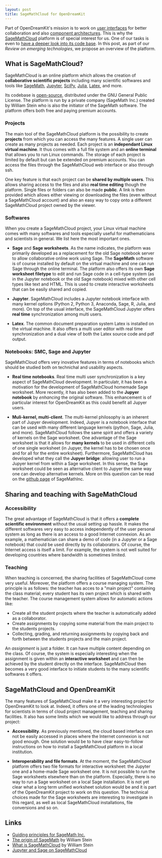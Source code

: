 ```yaml
---
layout: post
title: SageMathCloud for OpenDreamKit
---
```


Part of OpenDreamKit's mission is to work on [user interfaces](https://github.com/OpenDreamKit//OpenDreamKit/tree/master/WP4)
for better collaboration and also [component architectures](https://github.com/OpenDreamKit//OpenDreamKit/tree/master/WP3).
This is why the [SageMathCloud](http://cloud.sagemath.com/) platform is of special
interest for us. One of our tasks is even to [have a deeper look into its code base](https://github.com/OpenDreamKit/OpenDreamKit/issues/55).
In this post, as part of our *Review on emerging technologies*, we propose an overview
of the platform.

## What is SageMathCloud?

SageMathCloud is an online platform which allows the creation of **collaborative scientific projects**
including many scientific softwares and tools like [SageMath](http://www.sagemath.org/),
[Jupyter](http://jupyter.org/), [SciPy](https://www.scipy.org/), [Julia](http://julialang.org/),
[Latex](https://fr.wikipedia.org/wiki/LaTeX), and more.

Its codebase is [open-source](https://github.com/sagemathinc/smc), distributed under the GNU General Public
License. The platform is run by a private company (SageMath Inc.) created by William Stein
who is also the initiator of the SageMath software. The platform offers both free
and paying premium accounts.

### Projects

The main tool of the SageMathCloud platform is the possibility to create **projects**
from which you can access the many features. A single user can create as many 
projects as needed. Each project is an **independant Linux virtual machine**. It
thus comes with a full file system and an **online terminal** that allows you to
run Linux commands. The storage of each project is limited by default but can be 
extended on premium accounts. You can access the files through the SageMathCloud 
web interface or also through ssh.

One key feature is that each project can be **shared by multiple users**. This allows
sharing access to the files and also **real time editing** though the platform. Single
files or folders can also be made **public**. A link is then provided which allows
either viewing or downloading the files (even without a SageMathCloud account) and
also an easy way to copy onto a different SageMathCloud project owned by the viewer.

### Softwares

When you create a SageMathCloud project, your Linux virtual machine comes with many
softwares and tools especially useful for mathematicians and scientists in general.
We list here the most important ones.

 * **Sage** and **Sage worksheets**. As the name indicates, the platform was primarily
 developed as a replacement for the old Sage notebook server to allow collaborative
 online work using Sage. The **SageMath** software is of course installed by default
 on the virtual machine and one can run Sage through the online terminal. The platform
 also offers its own **Sage worksheet filetype** to edit and run Sage code in a cell-type
 system (as in the Jupyter notebook or the old Sage notebook) mixed with other cell types
 like text and HTML. This is used to create interactive worksheets that can be easily
 shared and copied.

 * **Jupyter**. SageMathCloud includes a Jupyter notebook interface with many kernel
 options (Python 2, Python 3, Anaconda, Sage, R, Julia, and more). On top of the usual
 interface, the SageMathCloud Jupyter offers **real time** synchronization among 
 multi users.

 * **Latex**. The common document preparation system Latex is installed on the virtual
 machine. It also offers a multi user editor with real time synchronization and
 a dual view of both the Latex source code and pdf output.

### Notebooks: SMC, Sage and Jupyter

SageMathCloud offers very inovative features in terms of notebooks which should be studied
both on technichal and usability aspects.


 * **Real time notebooks**. Real time multi user synchronization 
 is a key aspect of SageMathCloud development. In particulatr, it has been a motivation 
 for the development of SageMathCloud homemade Sage worksheet. More recently, it has
 also been added to the **Jupyer notebook** by *enhancing* the original
 software. This enhancement is of particular interest for OpenDreamKit as this could
 benefit all Jupyer users.

 * **Muli-kernel, multi-client**. The multi-kernel philosophy is an inherent part
 of Jupyer development. Indeed, Jupyer is a notebook interface that can be used
 with many different language kernels (python, Sage, Julia, and more). SageMathCloud
 follows the same spirit and offers a variety of kernels on the Sage worksheet. One advantage
 of the Sage worksheet is that it allows for **many kernels** to be used in different
 cells of one single worksheet (in Jupyer, the kernel has to be chosen once and for all 
 for the entire worksheet). Furthermore, SageMathCloud has developed what they call the **Jupyer
 bridge**: allowing user to run a Jupyer kernel from within a Sage worksheet. In this
 sense, the Sage worksheet could be seen as alternative client to Jupyer the same way one
 can develop alternative kernels. More on this question can be read on the [github page](https://github.com/sagemathinc/smc/wiki/sagejupyter) of SageMathInc.


## Sharing and teaching with SageMathCloud

### Accessibility

The great advantage of SageMathCloud is that it offers a **complete scientific environment** 
without the usual setting up hassle. It makes the different softwares very easy to access
independently of the user personal system as long as there is an access to a good Internet
connexion. As an example, a mathematician can share a demo of code (in a Jupyter
or a Sage notebook) that could be used directly by its collaborators. Of course,
the Internet access is itself a limit. For example, the system is not well suited 
for developing countries where bandwidth is sometimes limited.

### Teaching

When teaching is concerned, the sharing facilities of SageMathCloud come very useful.
Moreover, the platform offers a course managing system. The principle is as follows:
the teacher has acces to a "main project" containing the class material; every student
has its own project which is shared with the teacher. The course management system
allows for automatic actions like:

 * Create all the student projects where the teacher is automatically added as a 
 collaborator.
 * Create assignments by copying some material from the main project to the students
 projects.
 * Collecting, grading, and returning assignments by copying back and forth between
 the students projects and the main project.

An *assignment* is just a folder. It can have multiple content depending on the class.
Of course, the system is especially interesting when the assignment is given within
an **interactive worksheet** and can then be achieved by the student directly on the
interface. SageMathCloud then becomes a very good interface to initiate students 
to the many scientific softwares it offers.

## SageMathCloud and OpenDreamKit

The many features of SageMathCloud make it a very interesting project for OpenDreamKit
to look at. Indeed, it offers one of the leading technologies for scientists in terms of cloud
project management, teaching and sharing facilities. It also has some limits which
we would like to address through our project:

 * **Accessibility**. As previously mentioned, the cloud based interface can not be easily
 accessed in places where the Internet connexion is not good enough. One solution
 would be to have clear easy-to-follow instructions on how to install a SageMathCloud
 platform in a local institution.

 * **Interoperability and file formats**. At the moment, the SageMathCloud platform
 offers two file formats for interactive worksheet: the Jupyter one and a home-made
 Sage worksheet one. It is not possible to run the Sage worksheets elsewhere than 
 on the platform. Especially, there is no way to run a Sage worksheet on a local
 Sage installation. It is not yet clear what a long term unified worksheet solution 
 would be and it is part of the OpenDreamKit project to work on this question. The
 technical choices made for the Sage worksheets are interesting to investigate in this
 regard, as well as local SageMathCloud installations, file conversions and so on.


## Links

 * [Guiding principles for SageMath Inc.](http://sagemath.blogspot.fr/2015/05/guiding-principles-for-sagemath-inc.html)
 * [The origin of SageMath](http://wstein.org/talks/2016-06-sage-bp/bp.pdf) by William Stein
 * [What is SageMathCloud](http://sagemath.blogspot.fr/2014/08/what-is-sagemathcloud-lets-clear-some.html) by William Stein
 * [Jupyter and Sage on SageMathCloud](https://github.com/sagemathinc/smc/wiki/sagejupyter)

